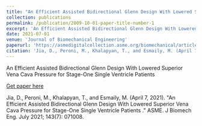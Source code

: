 ```yaml
---
title: "An Efficient Assisted Bidirectional Glenn Design With Lowered Superior Vena Cava Pressure for Stage-One Single Ventricle Patients"
collection: publications
permalink: /publication/2009-10-01-paper-title-number-1
excerpt: 'An Efficient Assisted Bidirectional Glenn Design With Lowered Superior Vena Cava Pressure for Stage-One Single Ventricle Patients'
date: 2021-07-01
venue: 'Journal of Biomechanical Engineering'
paperurl: 'https://asmedigitalcollection.asme.org/biomechanical/article-abstract/143/7/071008/1098851/An-Efficient-Assisted-Bidirectional-Glenn-Design'
citation: 'Jia, D., Peroni, M., Khalapyan, T., and Esmaily, M. (April 7, 2021). "An Efficient Assisted Bidirectional Glenn Design With Lowered Superior Vena Cava Pressure for Stage-One Single Ventricle Patients ." ASME. J Biomech Eng. July 2021; 143(7): 071008.'
---
```

An Efficient Assisted Bidirectional Glenn Design With Lowered Superior Vena Cava Pressure for Stage-One Single Ventricle Patients

[Get paper here](https://asmedigitalcollection.asme.org/biomechanical/article-abstract/143/7/071008/1098851/An-Efficient-Assisted-Bidirectional-Glenn-Design)

Jia, D., Peroni, M., Khalapyan, T., and Esmaily, M. (April 7, 2021). "An Efficient Assisted Bidirectional Glenn Design With Lowered Superior Vena Cava Pressure for Stage-One Single Ventricle Patients ." ASME. J Biomech Eng. July 2021; 143(7): 071008.